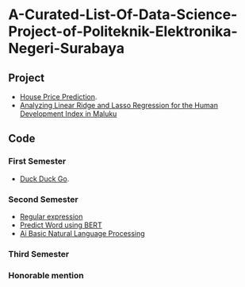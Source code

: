 # A-Curated-List-Of-Data-Science-Project-of-Politeknik-Elektronika-Negeri-Surabaya

## Project
- [House Price Prediction]().
- [Analyzing Linear Ridge and Lasso Regression for the Human Development Index in Maluku]()
## Code

### First Semester
- [Duck Duck Go](https://duckduckgo.com).
### Second Semester
- [Regular expression](https://colab.research.google.com/drive/1betR_sGvbOkH7Hc-qAqKLf_QuM5PNvha)
- [Predict Word using BERT](https://colab.research.google.com/drive/16qqP5YMfwS-SIf2l08CJlGzSZnrMhUTL)
- [Ai Basic Natural Language Processing](https://colab.research.google.com/drive/1Zy-7hVhw9BIgZTZajBoKWGruL7pi9SZg)
### Third Semester
### Honorable mention
